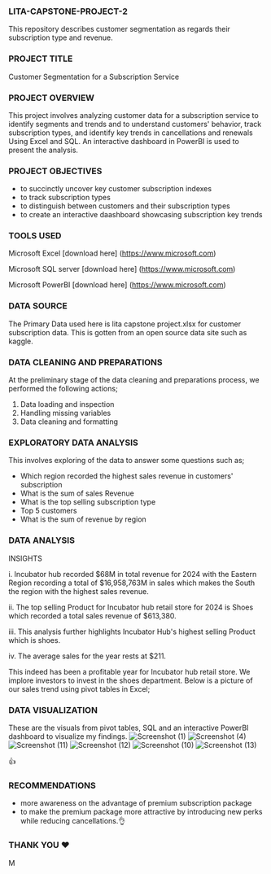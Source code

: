 ### LITA-CAPSTONE-PROJECT-2
This repository describes customer segmentation as regards their subscription type and revenue.
### PROJECT TITLE
Customer Segmentation for a Subscription Service
### PROJECT OVERVIEW
This project involves analyzing customer data for a subscription service to identify 
segments and trends and to understand customers' behavior, track subscription types, 
and identify key trends in cancellations and renewals Using Excel and SQL. An interactive dashboard in PowerBI is used to present the analysis.
### PROJECT OBJECTIVES
- to succinctly uncover key customer subscription indexes
- to track subscription types
- to distinguish between customers and their subscription types
- to create an interactive daashboard showcasing subscription key trends
### TOOLS USED
Microsoft Excel [download here]
(https://www.microsoft.com)

Microsoft SQL server [download here]
(https://www.microsoft.com)

Microsoft PowerBI [download here]
(https://www.microsoft.com)
### DATA SOURCE
The Primary Data used here is lita capstone project.xlsx for customer subscription data. This is gotten from an open source data site such as kaggle.
### DATA CLEANING AND PREPARATIONS
At the preliminary stage of the data cleaning and preparations process, we performed the following actions;
1. Data loading and inspection
2. Handling missing variables
3. Data cleaning and formatting
### EXPLORATORY DATA ANALYSIS
This involves exploring of the data to answer some questions such as;
- Which region recorded the highest sales revenue in customers' subscription
- What is the sum of sales Revenue
- What is the top selling subscription type
- Top 5 customers
- What is the sum of revenue by region
### DATA ANALYSIS
INSIGHTS

i. Incubator hub recorded $68M in total revenue for 2024 with the Eastern Region recording a total of $16,958,763M in sales which makes the South the region with the highest sales revenue.

ii. The top selling Product for Incubator hub retail store for 2024 is Shoes which recorded a total sales revenue of $613,380. 

iii. This analysis further highlights Incubator Hub's highest selling Product which is shoes. 

iv. The average sales for the year rests at $211. 

This indeed has been a profitable year for Incubator hub retail store. We implore investors to invest in the shoes department. Below is a picture of our sales trend using pivot tables in Excel;

 
### DATA VISUALIZATION
These are the visuals from pivot tables, SQL and an interactive PowerBI dashboard to visualize my findings.
![Screenshot (1)](https://github.com/user-attachments/assets/c954733b-9cf6-4c47-af35-8a00b5bde2c2)
![Screenshot (4)](https://github.com/user-attachments/assets/f4d83cd5-36b3-4f32-84f7-f2adec2b5629)
![Screenshot (11)](https://github.com/user-attachments/assets/41d6a2ba-6aec-4bf1-92f4-cb46fadc7fae)
![Screenshot (12)](https://github.com/user-attachments/assets/22cd9973-8a82-43b1-96b2-b69d24471ae2)
![Screenshot (10)](https://github.com/user-attachments/assets/b98c33e6-3e26-458e-bc70-b8e60203bcec)
![Screenshot (13)](https://github.com/user-attachments/assets/47a07ad6-925e-40f5-bab1-fd026a8fa327)





👍
### RECOMMENDATIONS
- more awareness on the advantage of premium subscription package
- to make the premium package more attractive by introducing new perks while reducing cancellations.👌
### THANK YOU ❤️




M
